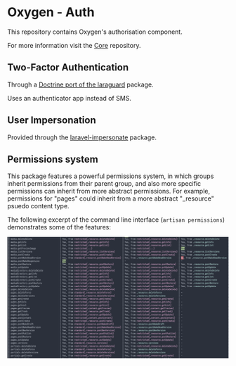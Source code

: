 # Oxygen - Auth

This repository contains Oxygen's authorisation component.

For more information visit the [Core](https://github.com/oxygen-cms/core) repository.

## Two-Factor Authentication

Through a [Doctrine port of the laraguard](https://github.com/oxygen-cms/laraguard-doctrine) package.

Uses an authenticator app instead of SMS.

## User Impersonation

Provided through the [laravel-impersonate](https://github.com/404labfr/laravel-impersonate) package.

## Permissions system

This package features a powerful permissions system, in which groups
inherit permissions from their parent group, and also more specific
permissions can inherit from more abstract permissions. For example,
permissions for "pages" could inherit from a more abstract "_resource" psuedo content type.

The following excerpt of the command line interface (`artisan permissions`) demonstrates some of the features:

![Permissions CLI Excerpt](docs/permissions_cli_excerpt.png)


